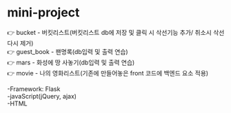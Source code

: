 # mini-project
👉 bucket - 버킷리스트(버킷리스트 db에 저장 및 클릭 시 삭선기능 추가/ 취소시 삭선 다시 제거) <br>
👉 guest_book - 팬명록(db입력 및 출력 연습)<br>
👉 mars - 화성에 땅 사놓기(db입력 및 출력 연습) <br>
👉 movie - 나의 영화리스트(기존에 만들어놓은 front 코드에 백엔드 요소 적용)


-Framework: Flask<br>
-javaScript(jQuery, ajax)<br>
-HTML

 
